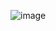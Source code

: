 ![image](https://github.com/ratankumarthakur/for_loop_in_flutter/assets/144756277/0488a40a-139c-49bd-b2ea-070aa4143f00)
